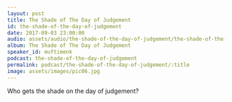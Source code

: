 ```yaml
---
layout: post
title: The Shade of The Day of Judgement
id: the-shade-of-the-day-of-judgement
date: 2017-09-03 23:00:00
audio: assets/audio/the-shade-of-the-day-of-judgement/the-shade-of-the-day-of-judgement.mp3
album: The Shade of The Day of Judgement
speaker_id: muftimenk
podcast: the-shade-of-the-day-of-judgement
permalink: podcast/the-shade-of-the-day-of-judgement/:title
image: assets/images/pic06.jpg
---
```


Who gets the shade on the day of judgement?
